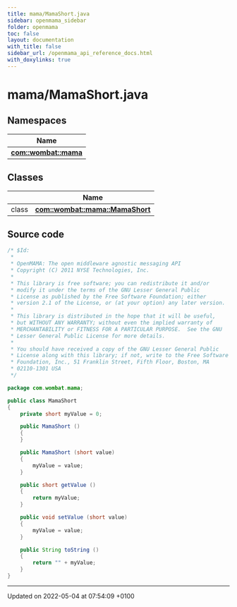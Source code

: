 ```yaml
---
title: mama/MamaShort.java
sidebar: openmama_sidebar
folder: openmama
toc: false
layout: documentation
with_title: false
sidebar_url: /openmama_api_reference_docs.html
with_doxylinks: true
---
```


# mama/MamaShort.java



## Namespaces

| Name           |
| -------------- |
| **[com::wombat::mama](namespacecom_1_1wombat_1_1mama.html)**  |

## Classes

|                | Name           |
| -------------- | -------------- |
| class | **[com::wombat::mama::MamaShort](classcom_1_1wombat_1_1mama_1_1MamaShort.html)**  |




## Source code

```java
/* $Id:
 *
 * OpenMAMA: The open middleware agnostic messaging API
 * Copyright (C) 2011 NYSE Technologies, Inc.
 *
 * This library is free software; you can redistribute it and/or
 * modify it under the terms of the GNU Lesser General Public
 * License as published by the Free Software Foundation; either
 * version 2.1 of the License, or (at your option) any later version.
 *
 * This library is distributed in the hope that it will be useful,
 * but WITHOUT ANY WARRANTY; without even the implied warranty of
 * MERCHANTABILITY or FITNESS FOR A PARTICULAR PURPOSE.  See the GNU
 * Lesser General Public License for more details.
 *
 * You should have received a copy of the GNU Lesser General Public
 * License along with this library; if not, write to the Free Software
 * Foundation, Inc., 51 Franklin Street, Fifth Floor, Boston, MA
 * 02110-1301 USA
 */

package com.wombat.mama;

public class MamaShort
{
    private short myValue = 0;

    public MamaShort ()
    {
    }

    public MamaShort (short value)
    {
        myValue = value;
    }

    public short getValue ()
    {
        return myValue;
    }

    public void setValue (short value)
    {
        myValue = value;
    }

    public String toString ()
    {
        return "" + myValue;
    }
}
```


-------------------------------

Updated on 2022-05-04 at 07:54:09 +0100

